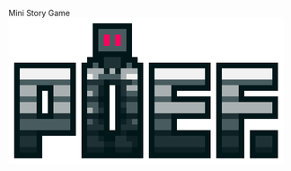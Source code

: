 Mini Story Game
![alt text](https://github.com/Chooken/Poef./blob/main/ConceptArt/Poef-title-transparent.png?raw=true)
